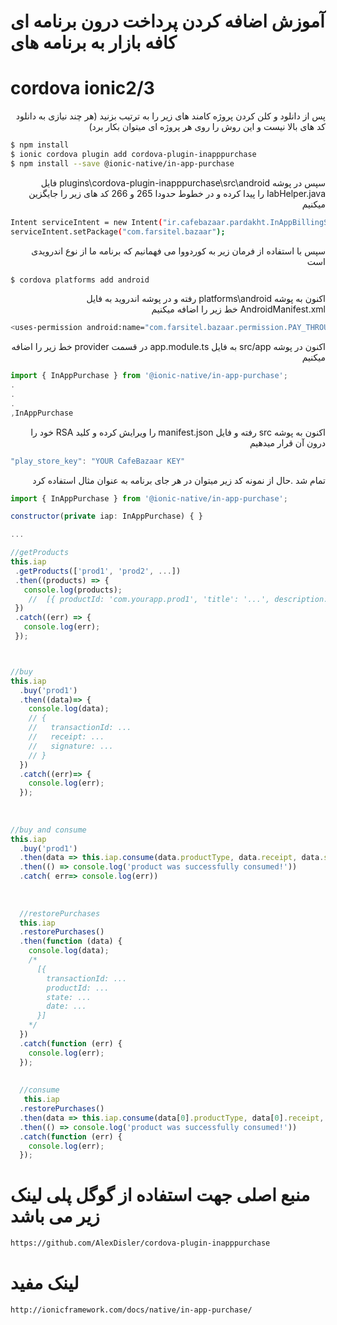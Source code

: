 ﻿
# آموزش اضافه کردن پرداخت درون برنامه ای کافه بازار به برنامه های 
# cordova ionic2/3

<div dir="rtl" alighn="right">
 پس از دانلود و کلن کردن پروژه کامند های زیر را به ترتیب بزنید (هر چند نیازی به دانلود کد های بالا نیست و این روش را روی هر پروژه ای میتوان بکار برد)
 </div>
 
```sh
$ npm install
$ ionic cordova plugin add cordova-plugin-inapppurchase
$ npm install --save @ionic-native/in-app-purchase
```

<div dir="rtl" alighn="right">
سپس در پوشه plugins\cordova-plugin-inapppurchase\src\android فایل IabHelper.java را پیدا کرده و در خطوط حدودا 265 و 266 کد های زیر را جایگزین میکنیم
</div>

```sh
Intent serviceIntent = new Intent("ir.cafebazaar.pardakht.InAppBillingService.BIND");
serviceIntent.setPackage("com.farsitel.bazaar");
```

<div dir="rtl" alighn="right">
سپس با استفاده از فرمان زیر به کوردووا می فهمانیم که برنامه ما از نوع اندرویدی است
</div>

```sh
$ cordova platforms add android
```

<div dir="rtl" alighn="right">
اکنون به پوشه platforms\android رفته و در پوشه اندروید به فایل AndroidManifest.xml خط زیر را اضافه میکنیم
</div>

```sh
<uses-permission android:name="com.farsitel.bazaar.permission.PAY_THROUGH_BAZAAR" />
```

<div dir="rtl" alighn="right">
اکنون در پوشه src/app به فایل app.module.ts در قسمت provider خط زیر را اضافه میکنیم
</div>

```js
import { InAppPurchase } from '@ionic-native/in-app-purchase';
.
.
.
,InAppPurchase
````

<div dir="rtl" alighn="right">
اکنون به پوشه src رفته و فایل manifest.json را ویرایش کرده و کلید  RSA خود را درون آن قرار میدهیم
</div>

```js
"play_store_key": "YOUR CafeBazaar KEY"
```

<div dir="rtl" alighn="right">
تمام شد .حال از نمونه کد زیر میتوان در هر جای برنامه به عنوان مثال استفاده کرد
</div>

```js
import { InAppPurchase } from '@ionic-native/in-app-purchase';

constructor(private iap: InAppPurchase) { }

...

//getProducts
this.iap
 .getProducts(['prod1', 'prod2', ...])
 .then((products) => {
   console.log(products);
    //  [{ productId: 'com.yourapp.prod1', 'title': '...', description: '...', price: '...' }, ...]
 })
 .catch((err) => {
   console.log(err);
 });



//buy
this.iap
  .buy('prod1')
  .then((data)=> {
    console.log(data);
    // {
    //   transactionId: ...
    //   receipt: ...
    //   signature: ...
    // }
  })
  .catch((err)=> {
    console.log(err);
  });
  
  
  
//buy and consume
this.iap
  .buy('prod1')
  .then(data => this.iap.consume(data.productType, data.receipt, data.signature))
  .then(() => console.log('product was successfully consumed!'))
  .catch( err=> console.log(err))
  
  
  
  //restorePurchases
  this.iap
  .restorePurchases()
  .then(function (data) {
    console.log(data);
    /*
      [{
        transactionId: ...
        productId: ...
        state: ...
        date: ...
      }]
    */
  })
  .catch(function (err) {
    console.log(err);
  });
  
  
  //consume
   this.iap
  .restorePurchases()
  .then(data => this.iap.consume(data[0].productType, data[0].receipt, data[0].signature))
  .then(() => console.log('product was successfully consumed!'))
  .catch(function (err) {
    console.log(err);
  });
```


#  منبع اصلی جهت استفاده از گوگل پلی لینک زیر می باشد
```sh
https://github.com/AlexDisler/cordova-plugin-inapppurchase
```

# لینک مفید
```sh
http://ionicframework.com/docs/native/in-app-purchase/
```
